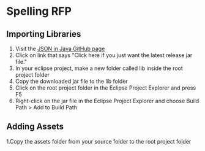 # Spelling RFP
## Importing Libraries
1. Visit the [JSON in Java GitHub page](https://github.com/stleary/JSON-java#json-in-java-package-orgjson)
2. Click on link that says "Click here if you just want the latest release jar file."
3. In your eclipse project, make a new folder called lib inside the root project folder
4. Copy the downloaded jar file to the lib folder
5. Click on the root project folder in the Eclipse Project Explorer and press F5
6. Right-click on the jar file in the Eclipse Project Explorer and choose Build Path > Add to Build Path

## Adding Assets
1.Copy the assets folder from your source folder to the root project folder